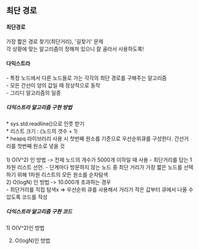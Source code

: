 <h2> 최단 경로</h2>
<h4> 최단경로</h4>
가장 짧은 경로 찾기(최단거리), '길찾기' 문제<br/>
각 상황에 맞는 알고리즘이 정해져 있으니 잘 골라서 사용하도록!
<h4>다익스트라</h4>
- 특정 노드에서 다른 노드들로 가는 각각의 최단 경로를 구해주는 알고리즘<br/>
- 모든 간선이 양의 값일 때 정상적으로 동작<br/>
- 그리디 알고리즘의 일종<br/>
<h5>다익스트라 알고리즘 구현 방법</h5>
* sys.std.readline()으로 인풋 받기<br/>
* 리스트 크기 : (노드의 갯수 + 1)<br/>
* heapq 라이브러리 사용 시 첫번째 원소를 기준으로 우선순위큐를 구성한다. 간선거리를 첫번째 원소로 넣을 것<br/>
<br/>
1) O(V^2) 인 방법 -> 전체 노드의 개수가 5000개 이하일 때 사용
	- 최단거리를 담는 1차원 리스트 선언.
	- 단계마다 방문하지 않는 노드 중 최단 거리가 가장 짧은 노드를 선택하기 위해 1차원 리스트의 모든 원소를 순차탐색<br/>
2) O(logN) 인 방법 ->  10.000개 초과하는 경우<br/>
	- 최단거리를 직접 탐색x  => 우선순위 큐를 사용해서 거리가 작은 값부터 큐에서 나올 수 있도록 코드를 작성
<h5>다익스트라 알고리즘 구현 코드</h5>
1) O(V^2)인 방법

2) O(logN)인 방법
